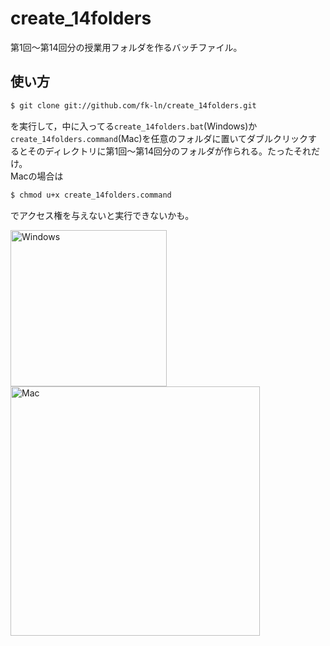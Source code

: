 # create_14folders
第1回～第14回分の授業用フォルダを作るバッチファイル。

## 使い方
```bash
$ git clone git://github.com/fk-ln/create_14folders.git
```
を実行して，中に入ってる`create_14folders.bat`(Windows)か`create_14folders.command`(Mac)を任意のフォルダに置いてダブルクリックするとそのディレクトリに第1回～第14回分のフォルダが作られる。たったそれだけ。  
Macの場合は
```bash
$ chmod u+x create_14folders.command
```
でアクセス権を与えないと実行できないかも。  


<img width="250" align="left" alt="Windows" src="https://user-images.githubusercontent.com/67899301/120096131-a55a9700-c164-11eb-832e-1e7f61240fea.png">  

<img width="399" align="left" alt="Mac" src="https://user-images.githubusercontent.com/67899301/120097414-464c5080-c16b-11eb-808e-ab15c316f684.png">

